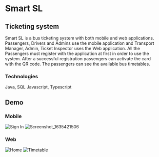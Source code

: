 # Smart SL
## Ticketing system
Smart SL is a bus ticketing system with both mobile and web applications. Passengers, Drivers and Admins use the mobile application and Transport Manager, 
Admin, Ticket Inspector uses the Web application. All the Passengers must register with the application at first in order to use the system. After a successful 
registration passengers can activate the card with the QR code. The passengers can see the available bus timetables.
### Technologies
Java, SQL
Javascript, Typescript
## Demo
### Mobile
![Sign In](https://github.com/shashperera/smart-sl/assets/40666122/815c44fe-9fdb-456d-8e97-5bbdad2e6998)
![Screenshot_1635421506](https://github.com/shashperera/smart-sl/assets/40666122/d3e81e75-d79d-48df-8c2e-6524bf5e50c7)

### Web
![Home](https://github.com/shashperera/smart-sl/assets/40666122/a252abf2-8022-4967-8aff-df115fbb503a)
![Timetable](https://github.com/shashperera/smart-sl/assets/40666122/0cfb2b65-ab5f-40ab-a340-3ec890af1bdf)
